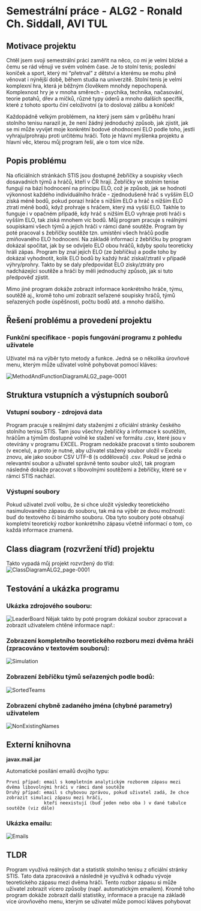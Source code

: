 # Semestrální práce - ALG2 - Ronald Ch. Siddall, AVI TUL
## Motivace projektu
Chtěl jsem svoji semestrální práci zaměřit na něco, co mi je velmi blízké a čemu se rád věnuji ve svém volném čase. Je to stolní tenis; poslední koníček a sport, který mi “přetrval” z dětství a kterému se mohu plně věnovat i nýnější době, během studia na univerzitě. 
Stolní tenis je velmi komplexní hra, která je běžným člověkem mnohdy nepochopená. Komplexnost hry je v mnoha směrech - psychika, technika, načasování, teorie potahů, dřev a míčků, různé typy úderů a mnoho dalších specifik, které z tohoto sportu činí celoživotní (a to doslova) zálibu a koníček!

Každopádně velkým problémem, na který jsem sám v průběhu hraní stolního tenisu narazil je, že není žádný jednoduchý způsob, jak zjistit, jak se mi může vyvíjet moje konkrétní bodové ohodnocení ELO podle toho, jestli vyhraju/prohraju proti určitému hráči.
Toto je hlavní myšlenka projektu a hlavní věc, kterou můj program řeší, ale o tom více níže.

## Popis problému
Na oficiálních stránkách STIS jsou dostupné žebříčky a soupisky všech dosavadních týmů a hráčů, kteří v ČR hrají. Žebříčky ve stolním tenise fungují na bázi hodnocení na principu ELO, což je způsob, jak se hodnotí výkonnost každého individuálního hráče - zjednodušeně hráč s vyšším ELO získá méně bodů, pokud porazí hráče s nižším ELO a hráč s nižším ELO ztratí méně bodů, když prohraje s hráčem, který má vyšší ELO.
Takhle to funguje i v opačném případě, kdy hráč s nižším ELO vyhraje proti hráči s vyšším ELO, tak získá mnohem víc bodů. Můj program pracuje s reálnými soupiskami všech týmů a jejich hráči v rámci dané soutěže.
Program by poté pracoval s žebříčky soutěže tzn. umístění všech hráčů podle zmiňovaného ELO hodnocení. Na základě informací z žebříčku by program dokázal spočítat, jak by se odvíjelo ELO obou hráčů, kdyby spolu teoreticky hráli zápas.
Program by znal jejich ELO (ze žebříčku) a podle toho by dokázal vyhodnotit, kolik ELO bodů by každý hráč získal/ztratil v případě výhry/prohry. Takto by se daly předpovídat ELO zisky/ztráty pro nadcházející soutěže a hráči by měli jednoduchý způsob, jak si tuto předpověď zjistit.

Mimo jiné program dokáže zobrazit informace konkrétního hráče, týmu, soutěžě aj., kromě toho umí zobrazit seřazené soupisky hráčů, týmů seřazených podle úspěšnosti, počtu bodů atd. a mnoho dalšího.

## Řešení problému a provedení projektu
### Funkční specifikace - popis fungování programu z pohledu uživatele
Uživatel má na výběr tyto metody a funkce. Jedná se o několika úrovňové menu, kterým může uživatel volně pohybovat pomocí kláves:

![MethodAndFunctionDiagramALG2_page-0001](https://github.com/TUL2223ALG/2223alg2-semestralproject-RonaldSiddall/assets/114618003/f32e178d-00e5-4a6f-b21b-a75af8c11341)

## Struktura vstupních a výstupních souborů
### Vstupní soubory - zdrojová data
Program pracuje s reálnými daty staženými z oficiální stránky českého stolního tenisu STIS. Tam jsou všechny žebříčky a informace k soutěžím, hráčům a týmům dostupné volně ke stažení ve formátu .csv, které jsou v otevírány v programu EXCEL. Program nedokáže pracovat s tímto souborem (v excelu), a proto je nutné, aby uživatel stažený soubor uložil v Excelu znovu, ale jako soubor CSV UTF-8 (s oddělovači) .csv.
Pokud se jedná o relevantní soubor a uživatel správně tento soubor uloží, tak program následně dokáže pracovat s libovolnými soutěžemi a žebříčky, které se v rámci STIS nachází.
### Výstupní soubory
Pokud uživatel zvolí volbu, že si chce uložit výsledky teoretického nasimulovaného zápasu do souboru, tak má na výběr ze dvou možností: buď do textového či binárního souboru. Oba tyto soubory poté obsahují kompletní teoretický rozbor konkrétního zápasu včetně informací o tom, co každá informace znamená.

## Class diagram (rozvržení tříd) projektu
Takto vypadá můj projekt rozvržený do tříd:
![ClassDiagramALG2_page-0001](https://github.com/TUL2223ALG/2223alg2-semestralproject-RonaldSiddall/assets/114618003/3cd9049b-df42-4248-a78e-24a4f68c9760)

## Testování a ukázka programu
### Ukázka zdrojového souboru:
![LeaderBoard](https://github.com/TUL2223ALG/2223alg2-semestralproject-RonaldSiddall/assets/114618003/46c70a64-2db4-4dbe-bd93-9d8a302c0730)
Nějak takto by poté program dokázal soubor zpracovat a zobrazit uživatelem chtěné informace např.:
### Zobrazení kompletního teoretického rozboru mezi dvěma hráči (zpracováno v textovém souboru):
![Simulation](https://github.com/TUL2223ALG/2223alg2-semestralproject-RonaldSiddall/assets/114618003/e535a40b-f5fa-4daf-bc72-2f89e3e1587d)
### Zobrazení žebříčku týmů seřazených podle bodů:
![SortedTeams](https://github.com/TUL2223ALG/2223alg2-semestralproject-RonaldSiddall/assets/114618003/061a5355-ce94-40d5-96f5-a9166f16df74)
### Zobrazení chybně zadaného jména (chybné parametry) uživatelem
![NonExistingNames](https://github.com/TUL2223ALG/2223alg2-semestralproject-RonaldSiddall/assets/114618003/13dd6889-32c7-4a82-b598-d606a4f21082)

## Externí knihovna
**javax.mail.jar**

Automatické posílání emailů dvojího typu:

    První případ: email s kompletním analytickým rozborem zápasu mezi dvěma libovolnými hráči v rámci dané soutěže
    Druhý případ: email s chybovou zprávou, pokud uživatel zadá, že chce zobrazit simulaci zápasu mezi hráči,
                  kteří neexistují (buď jeden nebo oba ) v dané tabulce soutěže (viz dále)

### Ukázka emailu:
![Emails](https://github.com/TUL2223ALG/2223alg2-semestralproject-RonaldSiddall/assets/114618003/159c3dfd-ead0-4481-83db-792faaf29299)

## TLDR
Program využívá reálných dat a statistik stolního tenisu z oficiální stránky STIS. 
Tato data zpracovává a následně je využívá k odhadu vývoje teoretického zápasu mezi dvěma hráči.
Tento rozbor zápasu si může uživatel zobrazit vícero způsoby (např. automatickým emailem).
Kromě toho program dokáže zobrazit další statistiky, informace a pracuje na základě více úrovňového menu, kterým se uživatel může pomocí kláves pohybovat
